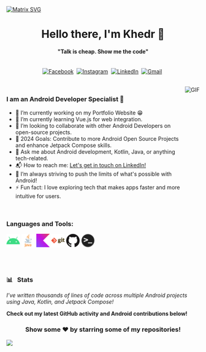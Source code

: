 [![Matrix SVG](https://raw.githubusercontent.com/rodrigograca31/rodrigograca31/master/matrix.svg)](https://www.youtube.com/watch?v=SDkAGkd4NLc) 
<p>
  <h1 align="center"><b>Hello there, I'm Khedr 👋</b></h1>
</p>

<p>
  <h4 align="center"><b>"Talk is cheap. Show me the code"</b></h4>
</p>


<p align="center">
<br>
<a href="https://www.facebook.com/profile.php?id=100011328944306&mibextid=ZbWKwL"><img src="https://img.shields.io/badge/facebook-%231877F2.svg?&style=for-the-badge&logo=facebook&logoColor=white" alt="Facebook" /></a>&nbsp;
<a href="https://instagram.com/mohamedkhedr9861?igshid=NzZlODBkYWE4Ng=="><img src="https://img.shields.io/badge/instagram-%23E4405F.svg?&style=for-the-badge&logo=instagram&logoColor=white" alt="Instagram" /></a>&nbsp;
<a href="https://www.linkedin.com/in/mohamed-khedr-186861244?utm_source=share&utm_campaign=share_via&utm_content=profile&utm_medium=android_app"><img src="https://img.shields.io/badge/linkedin-%230077B5.svg?&style=for-the-badge&logo=linkedin&logoColor=white" alt="LinkedIn" /></a>&nbsp;
<a href="mailto:mohamedkhedr2003133@gmail.com"><img src="https://img.shields.io/badge/gmail-%23D14836.svg?&style=for-the-badge&logo=gmail&logoColor=white" alt="Gmail"/></a>&nbsp;
</p>

<br>

<img align="right" height="270px" alt="GIF" src="https://i.pinimg.com/originals/e4/26/70/e426702edf874b181aced1e2fa5c6cde.gif" />

### I am an Android Developer Specialist 🚀
- 🔭 I’m currently working on my Portfolio Website :grin:
- 🌱 I’m currently learning Vue.js for web integration.
- 👯 I’m looking to collaborate with other Android Developers on open-source projects.
- 🥅 2024 Goals: Contribute to more Android Open Source Projects and enhance Jetpack Compose skills.
- 💬 Ask me about Android development, Kotlin, Java, or anything tech-related.
- 📬 How to reach me: [Let's get in touch on LinkedIn!](https://www.linkedin.com/in/mohamed-khedr-186861244)
- 🧗 I’m always striving to push the limits of what's possible with Android!
- ⚡ Fun fact: I love exploring tech that makes apps faster and more intuitive for users.

<br>

### Languages and Tools: 

<p align="left">
  <img alt="Android" width="35px" src="https://raw.githubusercontent.com/github/explore/80688e429a7d4ef2fca1e82350fe8e3517d3494d/topics/android/android.png" />
  <img alt="Java" width="35px" src="https://raw.githubusercontent.com/github/explore/80688e429a7d4ef2fca1e82350fe8e3517d3494d/topics/java/java.png" />
  <img alt="Kotlin" width="35px" src="https://raw.githubusercontent.com/github/explore/80688e429a7d4ef2fca1e82350fe8e3517d3494d/topics/kotlin/kotlin.png" />
  <img alt="Git" width="35px" src="https://raw.githubusercontent.com/github/explore/80688e429a7d4ef2fca1e82350fe8e3517d3494d/topics/git/git.png" />
  <img alt="GitHub" width="35px" src="https://raw.githubusercontent.com/github/explore/78df643247d429f6cc873026c0622819ad797942/topics/github/github.png" />
  <img alt="Terminal" width="35px" src="https://raw.githubusercontent.com/github/explore/80688e429a7d4ef2fca1e82350fe8e3517d3494d/topics/terminal/terminal.png" />
</p>

<br>
<br>

### 📊 &nbsp; Stats

<!--START_SECTION_LINES_OF_CODE:readme-info-->
*I’ve written thousands of lines of code across multiple Android projects using Java, Kotlin, and Jetpack Compose!*
<!--END_SECTION_LINES_OF_CODE:readme-info-->

<!--START_SECTION_ACTIVITY:readme-info-->
**Check out my latest GitHub activity and Android contributions below!**
<!--END_SECTION_ACTIVITY:readme-info-->

<div align="center">
<h3 align="center">Show some ❤ by starring some of my repositories!</h3>
</div>

<img src="https://github.com/punitkmryh/punitkmryh/blob/master/wave.svg" />

